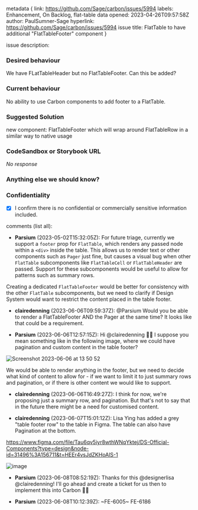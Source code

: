 metadata {
link: https://github.com/Sage/carbon/issues/5994
labels: Enhancement, On Backlog, flat-table
data opened: 2023-04-26T09:57:58Z
author: PaulSumner-Sage
hyperlink: https://github.com/Sage/carbon/issues/5994
issue title: FlatTable to have additional "FlatTableFooter" component
}

issue description:
### Desired behaviour

We have FLatTableHeader but no FlatTableFooter. Can this be added?

### Current behaviour

No ability to use Carbon components to add footer to a FlatTable.

### Suggested Solution

new component: FlatTableFooter which will wrap around FlatTableRow in a similar way to native <tfoot> usage

### CodeSandbox or Storybook URL

_No response_

### Anything else we should know?

### Confidentiality

- [X] I confirm there is no confidential or commercially sensitive information included.

comments (list all):
- **Parsium** (2023-05-02T15:32:05Z):
  For future triage, currently we support a `footer` prop for `FlatTable`, which renders any passed node within a `<div>` inside the table. This allows us to render text or other components such as `Pager` just fine, but causes a visual bug when other `FlatTable` subcomponents like `FlatTableCell` or `FlatTableHeader` are passed. Support for these subcomponents would be useful to allow for patterns such as summary rows.

Creating a dedicated `FlatTableFooter` would be better for consistency with the other `FlatTable` subcomponents, but we need to clarify if Design System would want to restrict the content placed in the table footer.

- **clairedenning** (2023-06-06T09:59:37Z):
  @Parsium Would you be able to render a FlatTableFooter AND the Pager at the same time? It looks like that could be a requirement.


- **Parsium** (2023-06-06T12:57:15Z):
  Hi @clairedenning 👋🏼 I suppose you mean something like in the following image, where we could have pagination and custom content in the table footer?

![Screenshot 2023-06-06 at 13 50 52](https://github.com/Sage/carbon/assets/18368713/7b740487-c993-44d4-aca8-8d308d580d76)

We would be able to render anything in the footer, but we need to decide what kind of content to allow for - if we want to limit it to just summary rows and pagination, or if there is other content we would like to support.

- **clairedenning** (2023-06-06T16:49:27Z):
  I think for now, we're proposing just a summary row, and pagination. But that's not to say that in the future there might be a need for customised content.


- **clairedenning** (2023-06-07T15:01:12Z):
  Lisa Ying has added a grey "table footer row" to the table in Figma. The table can also have Pagination at the bottom.
https://www.figma.com/file/Tau6qv5iyr8wthWNqYktej/DS-Official-Components?type=design&node-id=31496%3A156711&t=HEEr4vsJdZKHoAlS-1 
![image](https://github.com/Sage/carbon/assets/49988488/53a75121-dff4-41a8-9e3b-f0dfea7fbe5f)


- **Parsium** (2023-06-08T08:52:19Z):
  Thanks for this @designerlisa @clairedenning! I'll go ahead and create a ticket for us then to implement this into Carbon 👍🏼 

- **Parsium** (2023-06-08T10:12:39Z):
  ~FE-6005~ FE-6186


